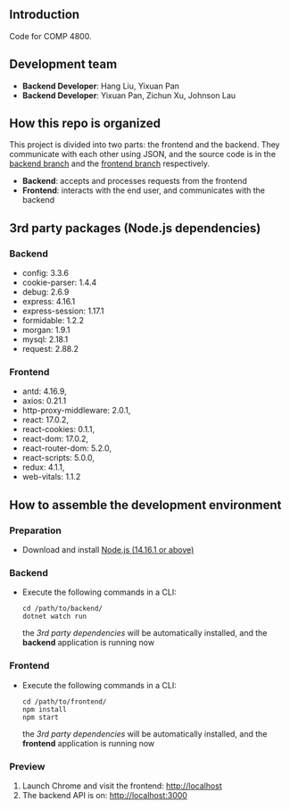 ## Introduction
Code for COMP 4800.

## Development team
* **Backend Developer**: Hang Liu, Yixuan Pan
* **Backend Developer**: Yixuan Pan, Zichun Xu, Johnson Lau

## How this repo is organized
This project is divided into two parts: the frontend and the backend. They communicate with each other using JSON, and the source code is in the [backend branch](../../tree/backend) and the [frontend branch](../../tree/frontend) respectively.
* **Backend**: accepts and processes requests from the frontend
* **Frontend**: interacts with the end user, and communicates with the backend

## 3rd party packages (Node.js dependencies)
### Backend
*   config: 3.3.6
*   cookie-parser: 1.4.4
*   debug: 2.6.9
*   express: 4.16.1
*   express-session: 1.17.1
*   formidable: 1.2.2
*   morgan: 1.9.1
*   mysql: 2.18.1
*   request: 2.88.2 
### Frontend
*   antd: 4.16.9,
*   axios: 0.21.1
*   http-proxy-middleware: 2.0.1,
*   react: 17.0.2,
*   react-cookies: 0.1.1,
*   react-dom: 17.0.2,
*   react-router-dom: 5.2.0,
*   react-scripts: 5.0.0,
*   redux: 4.1.1,
*   web-vitals: 1.1.2

## How to assemble the development environment
### Preparation

* Download and install [Node.js (14.16.1 or above)](https://nodejs.org/)

### Backend

*  Execute the following commands in a CLI:
   ```
   cd /path/to/backend/
   dotnet watch run
   ```
   the *3rd party dependencies* will be automatically installed, and the **backend** application is running now

### Frontend
*  Execute the following commands in a CLI:
   ```
   cd /path/to/frontend/
   npm install
   npm start
   ```
   the *3rd party dependencies* will be automatically installed, and the **frontend** application is running now

### Preview
1. Launch Chrome and visit the frontend: [http://localhost](http://localhost)
2. The backend API is on: [http://localhost:3000](http://localhost:3000)